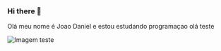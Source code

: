 ### Hi there 👋

Olá meu nome é Joao Daniel e estou estudando programaçao
olá
teste

![Imagem teste](imagem.png)
